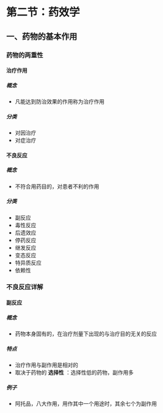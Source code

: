# 第二节：药效学

## 一、药物的基本作用

### 药物的两重性

#### 治疗作用

##### 概念

- 凡能达到防治效果的作用称为治疗作用

##### 分类

- 对因治疗
- 对症治疗

#### 不良反应

##### 概念

- 不符合用药目的，对患者不利的作用

##### 分类

- 副反应
- 毒性反应
- 后遗效应
- 停药反应
- 继发反应
- 变态反应
- 特异质反应
- 依赖性

### 不良反应详解

#### 副反应

##### 概念

- 药物本身固有的，在治疗剂量下出现的与治疗目的无关的反应

##### 特点

- 治疗作用与副作用是相对的
- 取决于药物的 **选择性** ：选择性低的药物，副作用多

##### 例子

- 阿托品，八大作用，用作其中一个用途时，其余七个为副作用